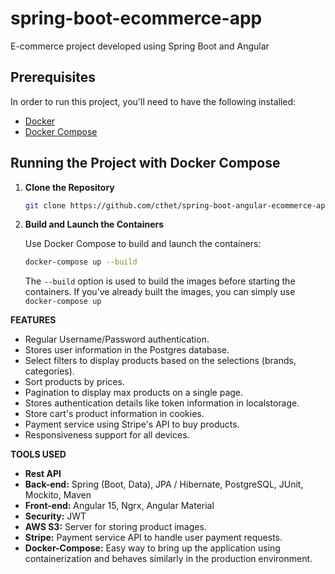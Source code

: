 # spring-boot-ecommerce-app

E-commerce project developed using Spring Boot and Angular<br>

## Prerequisites
In order to run this project, you'll need to have the following installed:
- [Docker](https://www.docker.com/products/docker-desktop)
- [Docker Compose](https://docs.docker.com/compose/install/)

## Running the Project with Docker Compose

1. **Clone the Repository**
    
    ```bash
    git clone https://github.com/cthet/spring-boot-angular-ecommerce-app.git
    ```

2. **Build and Launch the Containers**

    Use Docker Compose to build and launch the containers:

    ```bash
    docker-compose up --build
    ```

    The `--build` option is used to build the images before starting the containers. If you've already built the images, you can simply use `docker-compose up`
    

**FEATURES**

- Regular Username/Password authentication.
- Stores user information in the Postgres database.
- Select filters to display products based on the selections (brands, categories).
- Sort products by prices.
- Pagination to display max products on a single page.
- Stores authentication details like token information in localstorage.
- Store cart's product information in cookies.
- Payment service using Stripe's API to buy products.
- Responsiveness support for all devices.


**TOOLS USED**
- **Rest API**
- **Back-end:** Spring (Boot, Data), JPA / Hibernate, PostgreSQL, JUnit, Mockito, Maven
- **Front-end:** Angular 15, Ngrx, Angular Material
- **Security:** JWT
- **AWS S3:** Server for storing product images. 
- **Stripe:** Payment service API to handle user payment requests.
- **Docker-Compose:** Easy way to bring up the application using containerization and behaves similarly in the production environment.